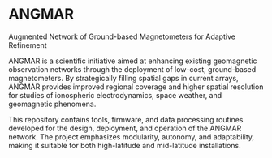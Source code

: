 # ANGMAR
Augmented Network of Ground-based Magnetometers for Adaptive Refinement

ANGMAR is a scientific initiative aimed at enhancing existing geomagnetic observation networks through the deployment of low-cost, ground-based magnetometers. By strategically filling spatial gaps in current arrays, ANGMAR provides improved regional coverage and higher spatial resolution for studies of ionospheric electrodynamics, space weather, and geomagnetic phenomena.

This repository contains tools, firmware, and data processing routines developed for the design, deployment, and operation of the ANGMAR network. The project emphasizes modularity, autonomy, and adaptability, making it suitable for both high-latitude and mid-latitude installations.
